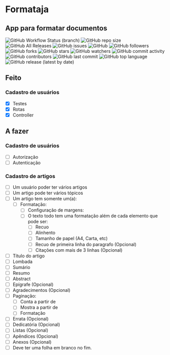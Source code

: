 # Formataja
## App para formatar documentos

![GitHub Workflow Status (branch)](http://drone.ikatoo.com.br/api/badges/mckatoo/formataja/status.svg)
![GitHub repo size](https://img.shields.io/github/repo-size/mckatoo/formataja)
![GitHub All Releases](https://img.shields.io/github/downloads/mckatoo/formataja/total)
![GitHub issues](https://img.shields.io/github/issues/mckatoo/formataja)
![GitHub](https://img.shields.io/github/license/mckatoo/formataja)
![GitHub followers](https://img.shields.io/github/followers/mckatoo)
![GitHub forks](https://img.shields.io/github/forks/mckatoo/formataja)
![GitHub stars](https://img.shields.io/github/stars/mckatoo/formataja)
![GitHub watchers](https://img.shields.io/github/watchers/mckatoo/formataja)
![GitHub commit activity](https://img.shields.io/github/commit-activity/m/mckatoo/formataja)
![GitHub contributors](https://img.shields.io/github/contributors/mckatoo/formataja)
![GitHub last commit](https://img.shields.io/github/last-commit/mckatoo/formataja)
![GitHub top language](https://img.shields.io/github/languages/top/mckatoo/formataja)
![GitHub release (latest by date)](https://img.shields.io/github/v/release/mckatoo/formataja)

## Feito

### Cadastro de usuários
- [x] Testes
- [x] Rotas
- [x] Controller

## A fazer

### Cadastro de usuários
- [ ] Autorização
- [ ] Autenticação

### Cadastro de artigos
- [ ] Um usuário poder ter vários artigos
- [ ] Um artigo pode ter vários tópicos
- [ ] Um artigo tem somente um(a):
    - [ ] Formatação:
        - [ ] Configuração de margens:
        - [ ] O texto todo tem uma formatação além de cada elemento que pode ser:
            - [ ] Recuo
            - [ ] Alinhento
            - [ ] Tamanho de papel (A4, Carta, etc)
            - [ ] Recuo de primeira linha do paragrafo (Opcional)
            - [ ] Citações com mais de 3 linhas (Opcional)
- [ ] Título do artigo
- [ ] Lombada
- [ ] Sumário
- [ ] Resumo
- [ ] Abstract
- [ ] Epígrafe (Opcional)
- [ ] Agradecimentos (Opcional)
- [ ] Paginação:
    - [ ] Conta a partir de
    - [ ] Mostra a partir de
    - [ ] Formatação
- [ ] Errata (Opcional)
- [ ] Dedicatória (Opcional)
- [ ] Listas (Opcional)
- [ ] Apêndices (Opcional)
- [ ] Anexos (Opcional)
- [ ] Deve ter uma folha em branco no fim.

